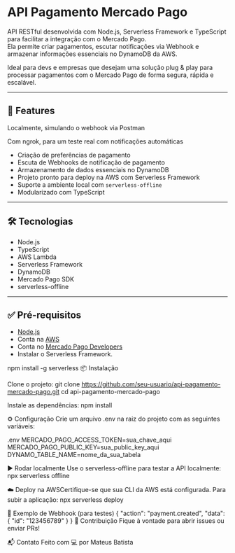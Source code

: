 # API Pagamento Mercado Pago

API RESTful desenvolvida com Node.js, Serverless Framework e TypeScript para facilitar a integração com o Mercado Pago.  
Ela permite criar pagamentos, escutar notificações via Webhook e armazenar informações essenciais no DynamoDB da AWS.

Ideal para devs e empresas que desejam uma solução plug & play para processar pagamentos com o Mercado Pago de forma segura, rápida e escalável.

---

## 🚀 Features

Localmente, simulando o webhook via Postman

Com ngrok, para um teste real com notificações automáticas

- Criação de preferências de pagamento
- Escuta de Webhooks de notificação de pagamento
- Armazenamento de dados essenciais no DynamoDB
- Projeto pronto para deploy na AWS com Serverless Framework
- Suporte a ambiente local com `serverless-offline`
- Modularizado com TypeScript

---

## 🛠️ Tecnologias

- Node.js
- TypeScript
- AWS Lambda
- Serverless Framework
- DynamoDB
- Mercado Pago SDK
- serverless-offline

---

## ✅ Pré-requisitos

- [Node.js](https://nodejs.org/)
- Conta na [AWS](https://aws.amazon.com/)
- Conta no [Mercado Pago Developers](https://www.mercadopago.com.br/developers)
- Instalar o Serverless Framework.

npm install -g serverless
📦 Instalação

Clone o projeto:
git clone https://github.com/seu-usuario/api-pagamento-mercado-pago.git
cd api-pagamento-mercado-pago

Instale as dependências:
npm install

⚙️ Configuração
Crie um arquivo .env na raiz do projeto com as seguintes variáveis:

.env
MERCADO_PAGO_ACCESS_TOKEN=sua_chave_aqui
MERCADO_PAGO_PUBLIC_KEY=sua_public_key_aqui
DYNAMO_TABLE_NAME=nome_da_sua_tabela

▶️ Rodar localmente
Use o serverless-offline para testar a API localmente:
npx serverless offline

☁️ Deploy na AWSCertifique-se que sua CLI da AWS está configurada. Para subir a aplicação:
npx serverless deploy

📩 Exemplo de Webhook (para testes)
{
  "action": "payment.created",
  "data": {
    "id": "123456789"
  }
}
🤝 Contribuição
Fique à vontade para abrir issues ou enviar PRs!

📬 Contato
Feito com 💻 por Mateus Batista
